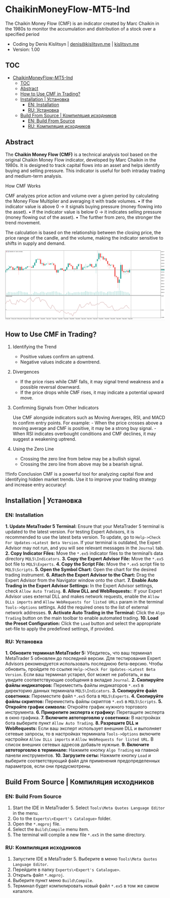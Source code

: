 # ChaikinMoneyFlow-MT5-Ind
The Chaikin Money Flow (CMF) is an indicator created by Marc Chaikin in the 1980s to monitor the accumulation and distribution of a stock over a specified period

* Coding by Denis Kislitsyn | denis@kislitsyn.me | [kislitsyn.me](https://kislitsyn.me/personal/algo)
* Version: 1.00

## TOC


<!-- @import "[TOC]" {cmd="toc" depthFrom=1 depthTo=6 orderedList=false} -->

<!-- code_chunk_output -->

- [ChaikinMoneyFlow-MT5-Ind](#chaikinmoneyflow-mt5-ind)
  - [TOC](#toc)
  - [Abstract](#abstract)
  - [How to Use CMF in Trading?](#how-to-use-cmf-in-trading)
  - [Installation | Установка](#installation--установка)
    - [EN: Installation](#en-installation)
    - [RU: Установка](#ru-установка)
  - [Build From Source | Компиляция исходников](#build-from-source--компиляция-исходников)
    - [EN: Build From Source](#en-build-from-source)
    - [RU: Компиляция исходников](#ru-компиляция-исходников)

<!-- /code_chunk_output -->



## Abstract

The **Chaikin Money Flow (CMF)** is a technical analysis tool based on the original Chaikin Money Flow indicator, developed by Marc Chaikin in the 1980s. It is designed to track capital flows into an asset and helps identify buying and selling pressure. This indicator is useful for both intraday trading and medium-term analysis.

How CMF Works

CMF analyzes price action and volume over a given period by calculating the Money Flow Multiplier and averaging it with trade volumes.
	•	If the indicator value is above 0 → it signals buying pressure (money flowing into the asset).
	•	If the indicator value is below 0 → it indicates selling pressure (money flowing out of the asset).
	•	The further from zero, the stronger the trend movement.

The calculation is based on the relationship between the closing price, the price range of the candle, and the volume, making the indicator sensitive to shifts in supply and demand.

![Layout](img/UM001.%20Layout.png)


## How to Use CMF in Trading?

1. Identifying the Trend
	- Positive values confirm an uptrend.
	- Negative values indicate a downtrend.

2. Divergences
	- If the price rises while CMF falls, it may signal trend weakness and a possible reversal downward.
	- If the price drops while CMF rises, it may indicate a potential upward move.

3. Confirming Signals from Other Indicators

    Use CMF alongside indicators such as Moving Averages, RSI, and MACD to confirm entry points. For example:
	    - When the price crosses above a moving average and CMF is positive, it may be a strong buy signal.
	    - When RSI indicates overbought conditions and CMF declines, it may suggest a weakening uptrend.

4. Using the Zero Line
	- Crossing the zero line from below may be a bullish signal.
	- Crossing the zero line from above may be a bearish signal.

!!!info Conclusion
    CMF is a powerful tool for analyzing capital flow and identifying hidden market trends. Use it to improve your trading strategy and increase entry accuracy!

## Installation | Установка

### EN: Installation

**1. Update MetaTrader 5 Terminal:** Ensure that your MetaTrader 5 terminal is updated to the latest version. For testing Expert Advisors, it is recommended to use the latest beta version. To update, go to `Help->Check For Updates->Latest Beta Version`. If your terminal is outdated, the Expert Advisor may not run, and you will see relevant messages in the `Journal` tab.
**2. Copy Indicator Files:** Move the `*.ex5` indicator files to the terminal’s data directory `MQL5\Indicators`.
**3. Copy the Expert Advisor File:** Move the `*.ex5` bot file to `MQL5\Experts`.
**4. Copy the Script File:** Move the `*.ex5` script file to `MQL5\Scripts`.
**5. Open the Symbol Chart:** Open the chart for the desired trading instrument.
**6. Attach the Expert Advisor to the Chart:** Drag the Expert Advisor from the Navigator window onto the chart.
**7. Enable Auto Trading in the Expert Advisor Settings:** In the Expert Advisor settings, check `Allow Auto Trading`.
**8. Allow DLL and WebRequests:**: If your Expert Advisor uses external DLL and makes network requests, enable the `Allow DLLs imports` and `Allow WebRequests for listed URLs` param in the terminal `Tools->Options` settings. Add the required ones to the list of external network addresses.
**9. Activate Auto Trading in the Terminal:** Click the `Algo Trading` button on the main toolbar to enable automated trading.
**10. Load the Preset Configuration:** Click the `Load` button and select the appropriate set-file to apply the predefined settings, if provided.

### RU: Установка
**1. Обновите терминал MetaTrader 5:** Убедитесь, что ваш терминал MetaTrader 5 обновлен до последней версии. Для тестирования Expert Advisors рекомендуется использовать последнюю бета-версию. Чтобы обновить, пройдите по ссылке `Help->Check For Updates->Latest Beta Version`. Если ваш терминал устарел, бот может не работать, и вы увидите соответствующие сообщения в вкладке `Journal`.
**2. Скопируйте файлы индикаторов:** Переместить файлы индикаторов `*.ex5` в директорию данных терминала `MQL5\Indicators`.
**3. Скопируйте файл советника:** Переместите файл `*.ex5` бота в `MQL5\Experts`.
**4. Скопируйте файлы скриптов:** Переместить файлы скриптов `*.ex5` в `MQL5\Scripts`.
**5. Откройте график символа:** Откройте график нужного торгового инструмента.
**6. Прикрепите эксперта к графику:** Перетащите эксперта в окно графика.
**7. Включите автоторговлю у советника:** В настройках бота выберите пункт `Allow Auto Trading`.
**8. Разрешите DLL и WebRequests:** Если ваш эксперт использует внешние DLL и выполняет сетевые запросы, то в настройках терминала `Tools->Options` включите настройки `Allow DLLs imports` и `Allow WebRequests for listed URL`. В список внешних сетевых адресов добавьте нужные.
**9. Включите автоторговлю в терминале:** Нажмите кнопку `Algo Trading` на главной панели инструментов.
**10. Загрузите сеты:** Нажмите кнопку `Load` и выберите соответствующий файл для применения предопределенных параметров, если они предусмотрены.

## Build From Source | Компиляция исходников

### EN: Build From Source 

1. Start the IDE in MetaTrader 5. Select `Tools\Meta Quotes Language Editor` in the menu.
2. Go to the `Experts\<Expert's Catalogue>` folder.
3. Open the `*.mqproj` file.
4. Select the `Build\Compile` menu item.
5. The terminal will compile a new file `*.ex5` in the same directory.

### RU: Компиляция исходников

1. Запустите IDE в MetaTrader 5. Выберите в меню `Tools\Meta Quotes Language Editor`.
2. Перейдите в папку `Experts\<Expert's Catalogue>`.
3. Открыть файл `*.mqproj`.
4. Выберите пункт меню `Build\Compile`.
5. Терминал будет компилировать новый файл `*.ex5` в том же самом каталоге.